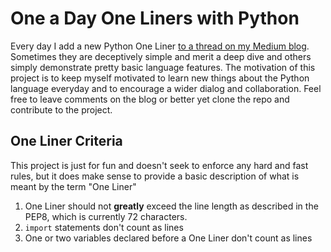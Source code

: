 # One a Day One Liners with Python

Every day I add a new Python One Liner [to a thread on my Medium blog](https://medium.com/@jeremyfromearth/one-a-day-one-liners-with-python-2b2147611c6). Sometimes they are deceptively simple and merit a deep dive and others simply demonstrate pretty basic language features. The motivation of this project is to keep myself motivated to learn new things about the Python language everyday and to encourage a wider dialog and collaboration. Feel free to leave comments on the blog or better yet clone the repo and contribute to the project.

## One Liner Criteria
This project is just for fun and doesn't seek to enforce any hard and fast rules, but it does make sense to provide a basic description of what is meant by the term "One Liner"

1. One Liner should not __greatly__ exceed the line length as described in the PEP8, which is currently 72 characters.
2. `import` statements don't count as lines
3. One or two variables declared before a One Liner don't count as lines

